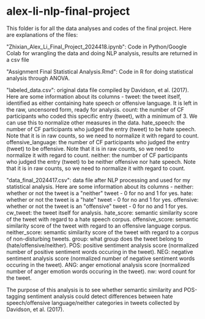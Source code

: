 # alex-li-nlp-final-project
This folder is for all the data analyses and codes of the final project. Here are explanations of the files:

"Zhixian_Alex_Li_Final_Project_2024418.ipynb": Code in Python/Google Colab for wrangling the data and doing NLP analysis, results are returned in a csv file

"Assignment Final Statistical Analysis.Rmd": Code in R for doing statistical analysis through ANOVA.

"labeled_data.csv": original data file compiled by Davidson, et al. (2017). Here are some information about its columns - 
tweet: the tweet itself, identified as either containing hate speech or offensive language. It is left in the raw, uncensored form, ready for analysis. 
count: the number of CF participants who coded this specific entry (tweet), with a minimum of 3. We can use this to normalize other measures in the data.
hate_speech: the number of CF participants who judged the entry (tweet) to be hate speech. Note that it is in raw counts, so we need to normalize it with regard to count.
offensive_language: the number of CF participants who judged the entry (tweet) to be offensive. Note that it is in raw counts, so we need to normalize it with regard to count.
neither: the number of CF participants who judged the entry (tweet) to be neither offensive nor hate speech. Note that it is in raw counts, so we need to normalize it with regard to count.

"data_final_2024417.csv": data file after NLP processing and used for my statistical analysis. Here are some information about its columns - neither: whether or not the tweet is a "neither" tweet - 0 for no and 1 for yes. hate: whether or not the tweet is a "hate" tweet - 0 for no and 1 for yes. offensive: whether or not the tweet is an "offensive" tweet - 0 for no and 1 for yes. cw_tweet: the tweet itself for analysis. hate_score: semantic similarity score of the tweet with regard to a hate speech corpus. offensive_score: semantic similarity score of the tweet with regard to an offensive language corpus. neither_score: semantic similarity score of the tweet with regard to a corpus of non-disturbing tweets. group: what group does the tweet belong to (hate/offensive/neither). POS: positive sentiment analysis score (normalized number of positive sentiment words occuring in the tweet). NEG: negative sentiment analysis score (normalized number of negative sentiment words occuring in the tweet). ANG: anger emotional analysis score (normalized number of anger emotion words occuring in the tweet). nw: word count for the tweet.

The purpose of this analysis is to see whether semantic similarity and POS-tagging sentiment analysis could detect differences between hate speech/offensive language/neither categories in tweets collected by Davidson, et al. (2017). 
